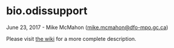 # bio.odissupport

June 23, 2017 - Mike McMahon (mike.mcmahon@dfo-mpo.gc.ca)

Please visit [the wiki](https://github.com/Maritimes/bio.odissupport/wiki/home) for a more complete description.
